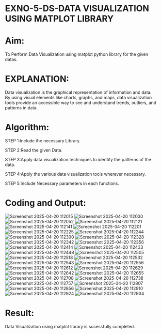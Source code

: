 # EXNO-5-DS-DATA VISUALIZATION USING MATPLOT LIBRARY

# Aim:
  To Perform Data Visualization using matplot python library for the given datas.

# EXPLANATION:
Data visualization is the graphical representation of information and data. By using visual elements like charts, graphs, and maps, data visualization tools provide an accessible way to see and understand trends, outliers, and patterns in data.

# Algorithm:
STEP 1:Include the necessary Library.

STEP 2:Read the given Data.

STEP 3:Apply data visualization techniques to identify the patterns of the data.

STEP 4:Apply the various data visualization tools wherever necessary.

STEP 5:Include Necessary parameters in each functions.

# Coding and Output:
![Screenshot 2025-04-20 112015](https://github.com/user-attachments/assets/fd374ad4-7004-49d1-8d1f-ab291ab3cbac)
![Screenshot 2025-04-20 112030](https://github.com/user-attachments/assets/d0b92f4f-a428-4589-90c0-eb625f80eefa)
![Screenshot 2025-04-20 112052](https://github.com/user-attachments/assets/c71ab01c-e0a9-4edf-9ccf-eb71fb58cb02)
![Screenshot 2025-04-20 112121](https://github.com/user-attachments/assets/ed0f5144-f3d0-4a50-81eb-29c0e0213740)
![Screenshot 2025-04-20 112141](https://github.com/user-attachments/assets/b6669e11-b0d7-45ae-8be2-5bb4939c2c60)
![Screenshot 2025-04-20 112201](https://github.com/user-attachments/assets/b58a31d0-adae-4906-b6f1-da2874c44613)
![Screenshot 2025-04-20 112225](https://github.com/user-attachments/assets/0b3b6de6-3c06-492b-bee7-71172ddb32ae)
![Screenshot 2025-04-20 112244](https://github.com/user-attachments/assets/0b2a57d7-f002-4c52-832b-d202e924ca88)
![Screenshot 2025-04-20 112300](https://github.com/user-attachments/assets/875fe06c-3e4b-42d3-94bf-94d2b230be0d)
![Screenshot 2025-04-20 112328](https://github.com/user-attachments/assets/cb4f464f-4559-4212-b917-d5cd3afb0146)
![Screenshot 2025-04-20 112342](https://github.com/user-attachments/assets/ae5f015a-993b-48c9-9395-81b9134ae086)
![Screenshot 2025-04-20 112356](https://github.com/user-attachments/assets/2c0aca41-4f05-4f2a-9c92-c945f71f8bb0)
![Screenshot 2025-04-20 112414](https://github.com/user-attachments/assets/e86fe1d0-35cc-4dc0-b735-b8b57226a3c4)
![Screenshot 2025-04-20 112433](https://github.com/user-attachments/assets/1e0f203b-d820-4ce4-a78c-78d1dd3c8e25)
![Screenshot 2025-04-20 112448](https://github.com/user-attachments/assets/2efcff1a-9a51-479a-b95a-af4ce3312347)
![Screenshot 2025-04-20 112505](https://github.com/user-attachments/assets/ce07659e-6837-473f-9029-a750c2513fdb)
![Screenshot 2025-04-20 112518](https://github.com/user-attachments/assets/69894cfa-c654-451b-932b-ed2e3864266c)
![Screenshot 2025-04-20 112532](https://github.com/user-attachments/assets/3484ac49-41f4-4626-9562-13f1d906f1e9)
![Screenshot 2025-04-20 112543](https://github.com/user-attachments/assets/2d343ec9-f349-4479-a62c-9bf97ece31db)
![Screenshot 2025-04-20 112556](https://github.com/user-attachments/assets/ba64c9a3-bb9b-4cee-8858-1aa3cecd8528)
![Screenshot 2025-04-20 112612](https://github.com/user-attachments/assets/f5767e6b-23dd-4a9d-bbb5-05336e8c1392)
![Screenshot 2025-04-20 112629](https://github.com/user-attachments/assets/4c34777c-47fa-4849-abba-1d75db0077ad)
![Screenshot 2025-04-20 112642](https://github.com/user-attachments/assets/99d353af-ac01-4df8-a3d5-5971f00c28de)
![Screenshot 2025-04-20 112655](https://github.com/user-attachments/assets/5f51c3d4-7ca9-4f20-b9b9-df9f7578c1af)
![Screenshot 2025-04-20 112708](https://github.com/user-attachments/assets/74ca069a-49d3-483a-b13f-93ff91af04be)
![Screenshot 2025-04-20 112738](https://github.com/user-attachments/assets/f662cc54-696b-422b-8591-5d4db732d1ab)
![Screenshot 2025-04-20 112757](https://github.com/user-attachments/assets/47ece62f-93a0-4315-9523-925811dbe188)
![Screenshot 2025-04-20 112807](https://github.com/user-attachments/assets/d3127080-241e-400b-94d8-071d4b7b98d9)
![Screenshot 2025-04-20 112856](https://github.com/user-attachments/assets/e5acadc3-dc13-4e7d-a63a-0b7f4ab866dd)
![Screenshot 2025-04-20 112910](https://github.com/user-attachments/assets/8e18a339-eeaa-448c-b724-6bcb83d9b57f)
![Screenshot 2025-04-20 112924](https://github.com/user-attachments/assets/539ddd86-ce75-4789-9462-ed5252f0674b)
![Screenshot 2025-04-20 112934](https://github.com/user-attachments/assets/45edc316-1cfb-4929-8fb4-ef1669bf7960)
# Result:
 Data Visualization using matplot library is sucessfully completed.
